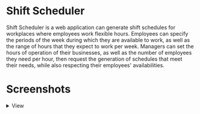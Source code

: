 # Shift Scheduler

Shift Scheduler is a web application can generate shift schedules for workplaces where employees work flexible hours.
Employees can specify the periods of the week during which they are available to work, as well as the range of hours that they expect to work per week.
Managers can set the hours of operation of their businesses, as well as the number of employees they need per hour, then request the generation of schedules 
that meet their needs, while also respecting their employees' availabilities.

# Screenshots

<details>
<summary>View</summary>

| ![shift_scheduler_home](https://github.com/user-attachments/assets/b2703575-851d-4f2b-bcf2-e8d4a0bf1cd8) |
|:--:| 
| *Home page* |

| ![shift_scheduler_login](https://github.com/user-attachments/assets/5eee573c-d3e0-4012-8870-d0a31cc723ad) |
|:--:| 
| *Login* |

| ![shift_scheduler_manager_home](https://github.com/user-attachments/assets/54a6f6bd-4ff5-4662-8c6a-b5b3657762d7) |
|:--:| 
| *Manager dashboard* |

| ![shift_scheduler_hours_of_operation](https://github.com/user-attachments/assets/238378c4-1055-4ce7-a141-72f037d7e776) |
|:--:| 
| *Company hours of operation settings* |

| ![shift_scheduler_schedule_generation](https://github.com/user-attachments/assets/04429246-9626-4116-9a02-9f7c736fde53) |
|:--:| 
| *Schedule generation* |

| ![shift_scheduler_schedule_selection](https://github.com/user-attachments/assets/dd79fbcf-178e-4bfa-b80e-071782dcbc55) |
|:--:| 
| *Generated schedule selection* |

| ![shift_scheduler_manager_schedule_browser](https://github.com/user-attachments/assets/b1bbf403-1320-4c0e-a732-0f156adbd267) |
|:--:| 
| *Schedule browser (manager)* |

| ![shift_scheduler_employee_home](https://github.com/user-attachments/assets/15e0499c-da88-48ee-bd20-e12088a9f6e9) |
|:--:| 
| *Employee dashboard* |

| ![shift_scheduler_employee_settings](https://github.com/user-attachments/assets/7f81d8b6-dffc-4689-9917-0a6437777a4a) |
|:--:| 
| *Employee settings* |

| ![shift_scheduler_employee_schedule_browser](https://github.com/user-attachments/assets/396e6dfe-b2be-4e2a-8061-f30a39e84aa0) |
|:--:| 
| *Schedule browser (employee)* |

| ![shift_scheduler_manager_registration](https://github.com/user-attachments/assets/74f537b4-ef99-4e39-8a2c-9a3da8110335) |
|:--:| 
| *Company registration* |

| ![shift_scheduler_employee_registration](https://github.com/user-attachments/assets/e363c6ef-463c-4123-b727-c6f521c8238b) |
|:--:| 
| *Employee registration* |

</details>

